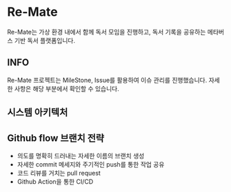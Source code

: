 # Re-Mate
Re-Mate는 가상 환경 내에서 함께 독서 모임을 진행하고, 독서 기록을 공유하는 메타버스 기반 독서 플랫폼입니다.

## INFO
Re-Mate 프로젝트는 MileStone, Issue를 활용하여 이슈 관리를 진행했습니다. 자세한 사항은 해당 부분에서 확인할 수 있습니다.

## 시스템 아키텍처 

## Github flow 브랜치 전략
+ 의도를 명확히 드러내는 자세한 이름의 브랜치 생성
+ 자세한 commit 메세지와 주기적인 push를 통한 작업 공유
+ 코드 리뷰를 거치는 pull request
+ Github Action을 통한 CI/CD
